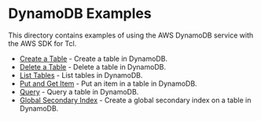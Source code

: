 # DynamoDB Examples

This directory contains examples of using the AWS DynamoDB service with the AWS SDK for Tcl.

* [Create a Table](create-table.tcl) - Create a table in DynamoDB.
* [Delete a Table](delete-table.tcl) - Delete a table in DynamoDB.
* [List Tables](list-tables.tcl) - List tables in DynamoDB.
* [Put and Get Item](put-and-get-item.tcl) - Put an item in a table in DynamoDB.
* [Query](query.tcl) - Query a table in DynamoDB.
* [Global Secondary Index](global-secondary-index.tcl) - Create a global secondary index on a table in DynamoDB.